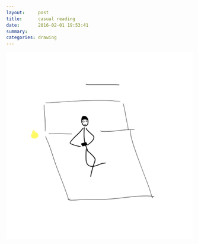 ```yaml
---
layout:     post
title:      casual reading
date:       2016-02-01 19:53:41
summary:    
categories: drawing
---
```

![casual reading](/images/diary/casual-reading.png "I should be writing.")
